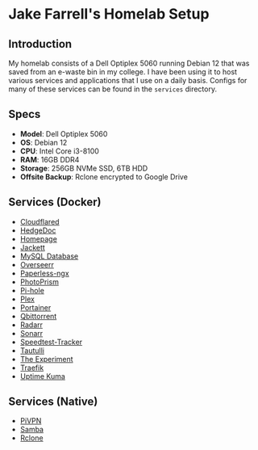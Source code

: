 # Jake Farrell's Homelab Setup

## Introduction

My homelab consists of a Dell Optiplex 5060 running Debian 12 that was saved from an e-waste bin in my college. I have been using it to host various services and applications that I use on a daily basis. Configs for many of these services can be found in the `services` directory.

## Specs

- **Model**: Dell Optiplex 5060
- **OS**: Debian 12
- **CPU**: Intel Core i3-8100
- **RAM**: 16GB DDR4
- **Storage**: 256GB NVMe SSD, 6TB HDD
- **Offsite Backup**: Rclone encrypted to Google Drive

## Services (Docker)

- [Cloudflared](httpsL//developers.cloudflare.com/cloudflare-one/connections/connect-apps/install-and-setup/installation)
- [HedgeDoc](./services/hedgedoc.md)
- [Homepage](./services/homepage.md)
- [Jackett](https://github.com/Jackett/Jackett)
- [MySQL Database](https://www.mysql.com/)
- [Overseerr](https://overseerr.dev/)
- [Paperless-ngx](https://docs.paperless-ngx.com/)
- [PhotoPrism](https://photoprism.app/)
- [Pi-hole](./services/pi-hole.md)
- [Plex](./services/plex.md)
- [Portainer](./services/portainer.md)
- [Qbittorrent](./services/qbittorrent.md)
- [Radarr](./services/radarr.md)
- [Sonarr](./services/sonarr.md)
- [Speedtest-Tracker](https://github.com/henrywhitaker3/Speedtest-Tracker)
- [Tautulli](./services/tautulli.md)
- [The Experiment](https://github.com/CheeseLad/the-experiment/)
- [Traefik](https://traefik.io/)
- [Uptime Kuma](./services/uptime-kuma.md)

## Services (Native)

- [PiVPN](https://www.pivpn.io/)
- [Samba](https://www.samba.org/)
- [Rclone](https://rclone.org/)
